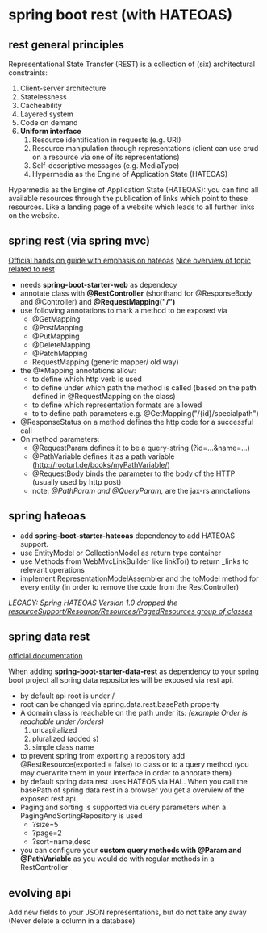 # spring boot rest (with HATEOAS)

## rest general principles 

Representational State Transfer (REST) is a collection of (six) architectural constraints:

1. Client-server architecture
2. Statelessness
3. Cacheability
4. Layered system
5. Code on demand 
6. **Uniform interface**
     1. Resource identification in requests (e.g. URI)
     2. Resource manipulation through representations (client can use crud on a resource via one of its representations)
     3. Self-descriptive messages (e.g. MediaType)
     4. Hypermedia as the Engine of Application State (HATEOAS)

Hypermedia as the Engine of Application State (HATEOAS): you can find all available resources through the publication of links which point to these resources. Like a landing page of a website which leads to all further links on the website.  


## spring rest (via spring mvc)

[Official hands on guide with emphasis on hateoas](https://spring.io/guides/tutorials/rest/)
[Nice overview of topic related to rest](https://www.baeldung.com/rest-with-spring-series)

- needs **spring-boot-starter-web** as dependecy
- annotate class with **@RestController** (shorthand for @ResponseBody and @Controller) and **@RequestMapping("/")**
- use following annotations to mark a method to be exposed via 
    - @GetMapping
    - @PostMapping
    - @PutMapping
    - @DeleteMapping
    - @PatchMapping
    - RequestMapping (generic mapper/ old way)
- the @*Mapping annotations allow: 
    - to define which http verb is used
    - to define under which path the method is called (based on the path defined in @RequestMapping on the class) 
    - to define which representation formats are allowed
    - to to define path parameters e.g. @GetMapping("/{id}/specialpath")
- @ResponseStatus on a method defines the http code for a successful call
- On method parameters:
    - @RequestParam defines it to be a query-string (?id=...&name=...)
    - @PathVariable defines it as a path variable (http://rooturl.de/books/myPathVariable/)
    - @RequestBody binds the parameter to the body of the HTTP (usually used by http post)
    - note: *@PathParam and @QueryParam,* are the jax-rs annotations

## spring hateoas

- add **spring-boot-starter-hateoas** dependency to add HATEOAS support.
- use EntityModel<T> or CollectionModel<T> as return type container
- use Methods from WebMvcLinkBuilder like linkTo() to return _links to relevant operations
- implement RepresentationModelAssembler and the toModel method for every entity (in order to remove the code from the RestController)

*LEGACY: Spring HATEOAS Version 1.0 dropped the [resourceSupport/Resource/Resources/PagedResources group of classes](https://docs.spring.io/spring-hateoas/docs/current/reference/html/#migrate-to-1.0)*

## spring data rest

[official documentation](https://docs.spring.io/spring-data/rest/docs/current/reference/html/)

When adding **spring-boot-starter-data-rest** as dependency to your spring boot project all spring data repositories will be exposed via rest api.

- by default api root is under /
- root can be changed via spring.data.rest.basePath property
- A domain class is reachable on the path under its: *(example Order is reachable under /orders)*
    1. uncapitalized
    2. pluralized (added s)
    3. simple class name 
- to prevent spring from exporting a repository add @RestResource(exported = false) to class or to a query method (you may overwrite them in your interface in order to annotate them)
- by default spring data rest uses HATEOS via HAL. When you call the basePath of spring data rest in a browser you get a overview of the exposed rest api.
- Paging and sorting is supported via query parameters when a PagingAndSortingRepository is used 
    - ?size=5
    - ?page=2
    - ?sort=name,desc
- you can configure your **custom query methods with @Param and @PathVariable** as you would do with regular methods in a RestController

## evolving api

Add new fields to your JSON representations, but do not take any away (Never delete a column in a database)